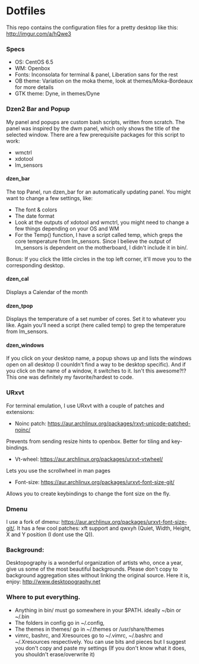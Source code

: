 Dotfiles
========

This repo contains the configuration files for a pretty desktop like this:
http://imgur.com/a/hQwe3


### Specs

* OS: CentOS 6.5
* WM: Openbox
* Fonts: Inconsolata for terminal & panel, Liberation sans for the rest
* OB theme: Variation on the moka theme, look at themes/Moka-Bordeaux for more details
* GTK theme: Dyne, in themes/Dyne


### Dzen2 Bar and Popup

My panel and popups are custom bash scripts, written from scratch. The panel was inspired by the dwm panel, which only shows the title of the selected window. There are a few prerequisite packages for this script to work:
* wmctrl
* xdotool
* lm_sensors


#### dzen_bar
The top Panel, run dzen_bar for an automatically updating panel.  You might want to change a few settings, like:
* The font & colors
* The date format
* Look at the outputs of xdotool and wmctrl, you might need to change a few things depending on your OS and WM
* For the Temp() function, I have a script called temp, which greps the core temperature from lm_sensors. Since I believe the output of lm_sensors is dependent on the motherboard, I didn't include it in bin/.

Bonus: If you click the little circles in the top left corner, it'll move you to the corresponding desktop.

#### dzen_cal
Displays a Calendar of the month

#### dzen_tpop
Displays the temperature of a set number of cores. Set it to whatever you like. Again you'll need a script (here called temp) to grep the temperature from lm_sensors.

#### dzen_windows
If you click on your desktop name, a popup shows up and lists the windows open on all desktop (I counldn't find a way to be desktop specific). And if you click on the name of a window, it switches to it. Isn't this awesome?!? This one was definitely my favorite/hardest to code.


### URxvt

For terminal emulation, I use URxvt with a couple of patches and extensions:

* Noinc patch: https://aur.archlinux.org/packages/rxvt-unicode-patched-noinc/

Prevents from sending resize hints to openbox. Better for tiling and key-bindings.

* Vt-wheel: https://aur.archlinux.org/packages/urxvt-vtwheel/

Lets you use the scrollwheel in man pages

* Font-size: https://aur.archlinux.org/packages/urxvt-font-size-git/

Allows you to create keybindings to change the font size on the fly.


### Dmenu

I use a fork of dmenu: https://aur.archlinux.org/packages/urxvt-font-size-git/. It has a few cool patches: xft support and qwxyh (Quiet, Width, Height, X and Y position (I dont use the Q)).


### Background:

Desktopography is a wonderful organization of artists who, once a year, give us some of the most beautiful backgrounds. Please don't copy to background aggregation sites without linking the original source. Here it is, enjoy:
http://www.desktopography.net



### Where to put everything.

* Anything in bin/ must go somewhere in your $PATH. ideally ~/bin or ~/.bin
* The folders in config go in ~/.config,
* The themes in themes/ go in ~/.themes or /usr/share/themes
* vimrc, bashrc, and Xresources go to ~/.vimrc, ~/.bashrc and ~/.Xresources respectively. You can use bits and pieces but I suggest you don't copy and paste my settings (If you don't know what it does, you shouldn't erase/overwrite it)


